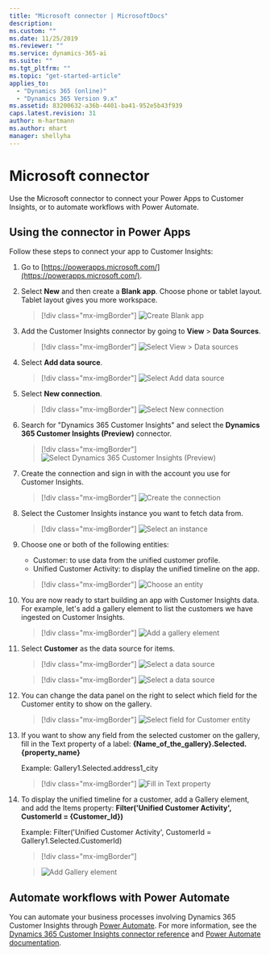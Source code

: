 ```yaml
---
title: "Microsoft connector | MicrosoftDocs"
description: 
ms.custom: ""
ms.date: 11/25/2019
ms.reviewer: ""
ms.service: dynamics-365-ai
ms.suite: ""
ms.tgt_pltfrm: ""
ms.topic: "get-started-article"
applies_to: 
  - "Dynamics 365 (online)"
  - "Dynamics 365 Version 9.x"
ms.assetid: 83200632-a36b-4401-ba41-952e5b43f939
caps.latest.revision: 31
author: m-hartmann
ms.author: mhart
manager: shellyha
---
```

# Microsoft connector

Use the Microsoft connector to connect your Power Apps to Customer Insights, or to automate workflows with Power Automate.

## Using the connector in Power Apps

Follow these steps to connect your app to Customer Insights:

1. Go to [https://powerapps.microsoft.com/](https://powerapps.microsoft.com/).

2. Select **New** and then create a **Blank app**. Choose phone or tablet layout. Tablet layout gives you more workspace.
   
   > [!div class="mx-imgBorder"]
   > ![Create Blank app](media/connector-powerapps1.png "Create Blank app")

3. Add the Customer Insights connector by going to **View** > **Data Sources**.

   > [!div class="mx-imgBorder"]
   > ![Select View > Data sources](media/connector-powerapps2.png "Select View > Data sources")

4. Select **Add data source**.

   > [!div class="mx-imgBorder"]
   > ![Select Add data source](media/connector-powerapps3.png "Select Add data source")

5. Select **New connection**.

   > [!div class="mx-imgBorder"]
   > ![Select New connection](media/connector-powerapps4.png "Select New connection")

6. Search for "Dynamics 365 Customer Insights" and select the **Dynamics 365 Customer Insights (Preview)** connector.

   > [!div class="mx-imgBorder"]
   > ![Select Dynamics 365 Customer Insights (Preview)](media/connector-powerapps5.png "Select Dynamics 365 Customer Insights (Preview)")

7. Create the connection and sign in with the account you use for Customer Insights.

   > [!div class="mx-imgBorder"]
   > ![Create the connection](media/connector-powerapps6.png "Create the connection")

8. Select the Customer Insights instance you want to fetch data from.

   > [!div class="mx-imgBorder"]
   > ![Select an instance](media/connector-powerapps7.png "Select an instance")

9. Choose one or both of the following entities:

   - Customer: to use data from the unified customer profile.
   - Unified Customer Activity: to display the unified timeline on the app.

   > [!div class="mx-imgBorder"] 
   > ![Choose an entity](media/connector-powerapps8.png "Choose an entity")

10. You are now ready to start building an app with Customer Insights data. For example, let's add a gallery element to list the customers we have ingested on Customer Insights.

    > [!div class="mx-imgBorder"] 
    > ![Add a gallery element](media/connector-powerapps9.png "Add a gallery element")

11. Select **Customer** as the data source for items.

    > [!div class="mx-imgBorder"] 
    > ![Select a data source](media/connector-powerapps10.png "Select a data source")

    > [!div class="mx-imgBorder"] 
    > ![Select a data source](media/connector-powerapps11.png "Select a data source")

12.	You can change the data panel on the right to select which field for the Customer entity to show on the gallery.



    <!--Please confirm that the names in this and the next two screenshots are from an approved fictitious names list. -->


    > [!div class="mx-imgBorder"] 
    > ![Select field for Customer entity](media/connector-powerapps12.png "Select field for Customer entity")

13.	If you want to show any field from the selected customer on the gallery, fill in the Text property of a label:  **{Name_of_the_gallery}.Selected.{property_name}**

    Example: Gallery1.Selected.address1_city
 
    > [!div class="mx-imgBorder"]
    > ![Fill in Text property](media/connector-powerapps13.png "Fill in Text property")

14.	To display the unified timeline for a customer, add a Gallery element, and add the Items property: **Filter('Unified Customer Activity', CustomerId = {Customer_Id})**

    Example: Filter('Unified Customer Activity', CustomerId = Gallery1.Selected.CustomerId)

    > [!div class="mx-imgBorder"]

    > ![](media/connector-powerapps14.png "Add Gallery element")

## Automate workflows with Power Automate

You can automate your business processes involving Dynamics 365 Customer Insights through [Power Automate](https://flow.microsoft.com/). For more information, see the [Dynamics 365 Customer Insights connector reference](https://docs.microsoft.com/connectors/customerinsights/) and [Power Automate documentation](https://docs.microsoft.com/power-automate/).

